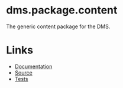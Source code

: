 dms.package.content
===================

The generic content package for the DMS.

Links
=====

 - [Documentation](./docs/)
 - [Source](./src/)
 - [Tests](./tests/)